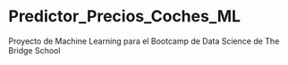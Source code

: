# Predictor_Precios_Coches_ML
Proyecto de Machine Learning para el Bootcamp de Data Science de The Bridge School
